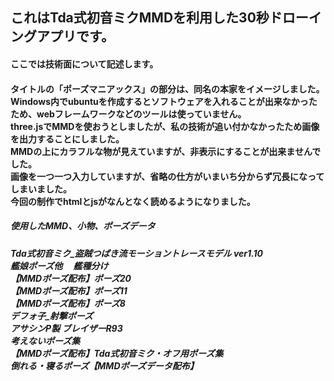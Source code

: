 <h2>これはTda式初音ミクMMDを利用した30秒ドローイングアプリです。
<h4>ここでは技術面について記述します。<h4>

タイトルの「ポーズマニアックス」の部分は、同名の本家をイメージしました。<br>
Windows内でubuntuを作成するとソフトウェアを入れることが出来なかったため、webフレームワークなどのツールは使っていません。<br>
three.jsでMMDを使おうとしましたが、私の技術が追い付かなかったため画像を出力することにしました。<br>
MMDの上にカラフルな物が見えていますが、非表示にすることが出来ませんでした。<br>
画像を一つ一つ入力していますが、省略の仕方がいまいち分からず冗長になってしまいました。<br>
今回の制作でhtmlとjsがなんとなく読めるようになりました。<br>

<h5>使用したMMD、小物、ポーズデータ<h5>

Tda式初音ミク_盗賊つばき流モーショントレースモデル ver1.10<br>
艦娘ポーズ他　 艦種分け<br>
【MMDポーズ配布】ポーズ20<br>
【MMDポーズ配布】ポーズ11<br>
【MMDポーズ配布】ポーズ8<br>
デフォ子_射撃ポーズ<br>
アサシンP製 ブレイザーR93<br>
考えないポーズ集<br>
【MMDポーズ配布】Tda式初音ミク・オフ用ポーズ集<br>
倒れる・寝るポーズ【MMDポーズデータ配布】<br>
